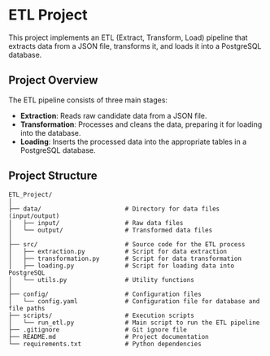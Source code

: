 #
# ETL Project

This project implements an ETL (Extract, Transform, Load) pipeline that extracts data from a JSON file, transforms it, and loads it into a PostgreSQL database.

## Project Overview

The ETL pipeline consists of three main stages:
- **Extraction**: Reads raw candidate data from a JSON file.
- **Transformation**: Processes and cleans the data, preparing it for loading into the database.
- **Loading**: Inserts the processed data into the appropriate tables in a PostgreSQL database.

## Project Structure

```plaintext
ETL_Project/
│
├── data/                       # Directory for data files (input/output)
│   ├── input/                  # Raw data files
│   └── output/                 # Transformed data files
│
├── src/                        # Source code for the ETL process
│   ├── extraction.py           # Script for data extraction
│   ├── transformation.py       # Script for data transformation
│   ├── loading.py              # Script for loading data into PostgreSQL
│   └── utils.py                # Utility functions
│
├── config/                     # Configuration files
│   └── config.yaml             # Configuration file for database and file paths
├── scripts/                    # Execution scripts
│   └── run_etl.py              # Main script to run the ETL pipeline
├── .gitignore                  # Git ignore file
├── README.md                   # Project documentation
└── requirements.txt            # Python dependencies
